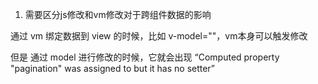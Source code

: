 1. 需要区分js修改和vm修改对于跨组件数据的影响

通过 vm 绑定数据到 view 的时候，比如 v-model=""，vm本身可以触发修改

但是 通过 model 进行修改的时候，它就会出现 
“Computed property "pagination" was assigned to but it has no setter”

